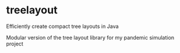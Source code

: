 # treelayout
 Efficiently create compact tree layouts in Java

Modular version of the tree layout library for my pandemic simulation project
